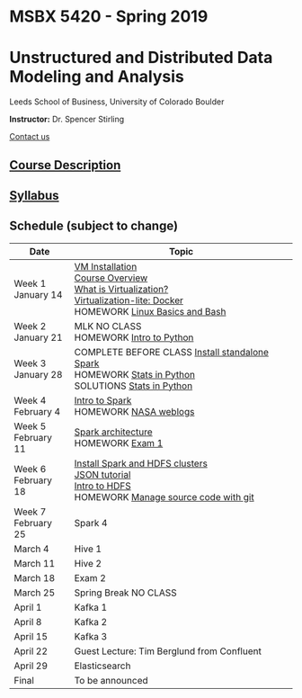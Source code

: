 # MSBX 5420 - Spring 2019
# Unstructured and Distributed Data Modeling and Analysis
Leeds School of Business, University of Colorado Boulder

**Instructor:**  Dr. Spencer Stirling

[Contact us](syllabus/syllabus.md#contact-information)


## [Course Description](syllabus/syllabus.md#course-description)


## [Syllabus](syllabus/syllabus.md)


## Schedule (subject to change)

|Date          |Topic |
|--------------|------|
|Week 1<br>January 14    |[VM Installation](0101vminstallation/README.md)<br>[Course Overview](0102courseoverview/README.md)<br>[What is Virtualization?](0103whatisvirtualization/README.md)<br>[Virtualization-lite: Docker](0301docker/README.md)<br>HOMEWORK [Linux Basics and Bash](0104bash/README.md)|
|Week 2<br>January 21    |MLK NO CLASS<br>HOMEWORK [Intro to Python](0201python/README.md)|
|Week 3<br>January 28    |COMPLETE BEFORE CLASS [Install standalone Spark](https://unstructured-playgroud.gitbook.io/unstructuredplayground/v/release-1.0/apache-spark-ecosystem/install-spark)<br>HOMEWORK [Stats in Python](0305homework/README.md)<br>SOLUTIONS [Stats in Python](0306homework_solutions/)|
|Week 4<br>February 4    |[Intro to Spark](0401sparkintro/)<br>HOMEWORK [NASA weblogs](0402sparkweblogs/README.md)|
|Week 5<br>February 11   |[Spark architecture](0501sparkarchitecture/README.md)<br>HOMEWORK [Exam 1](0502examweblogs/README.md)|
|Week 6<br>February 18   |[Install Spark and HDFS clusters](0601installspark/README.md)<br>[JSON tutorial](0602jsontutorial/README.md)<br>[Intro to HDFS](0603hdfsintro/README.md)<br>HOMEWORK [Manage source code with git](0604git/README.md)|
|Week 7<br>February 25   |Spark 4 |
|March 4       |Hive 1 |
|March 11      |Hive 2 |
|March 18      |Exam 2 |
|March 25      |Spring Break NO CLASS |
|April 1       |Kafka 1 |
|April 8       |Kafka 2 |
|April 15      |Kafka 3 |
|April 22      |Guest Lecture: Tim Berglund from Confluent |
|April 29      |Elasticsearch |
|Final         |To be announced |
